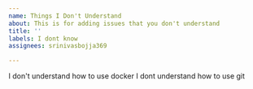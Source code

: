 ```yaml
---
name: Things I Don't Understand
about: This is for adding issues that you don't understand
title: ''
labels: I dont know
assignees: srinivasbojja369

---
```


I don't understand how to use docker
I dont understand how to use git